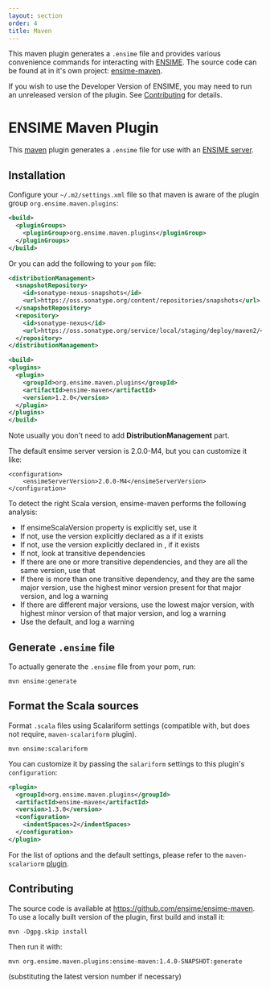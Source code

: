 ```yaml
---
layout: section
order: 4
title: Maven
---
```


This maven plugin generates a `.ensime` file and provides various convenience commands for interacting with [ENSIME](http://github.com/ensime/ensime-server). The source code can be found at in it's own project: [ensime-maven](https://github.com/ensime/ensime-maven/).

If you wish to use the Developer Version of ENSIME, you may need to run an unreleased version of the plugin.  See [Contributing](#contributing) for details.

# ENSIME Maven Plugin

This [maven](https://maven.apache.org/) plugin generates a `.ensime` file for use with an [ENSIME server](http://github.com/ensime/ensime-server).

## Installation

Configure your `~/.m2/settings.xml` file so that maven is aware of the plugin group `org.ensime.maven.plugins`:

```xml
<build>
  <pluginGroups>
    <pluginGroup>org.ensime.maven.plugins</pluginGroup>
  </pluginGroups>
</build>
```

Or you can add the following to your `pom` file:

```xml
<distributionManagement>
  <snapshotRepository>
    <id>sonatype-nexus-snapshots</id>
    <url>https://oss.sonatype.org/content/repositories/snapshots</url>
  </snapshotRepository>
  <repository>
    <id>sonatype-nexus</id>
    <url>https://oss.sonatype.org/service/local/staging/deploy/maven2/</url>
  </repository>
</distributionManagement>

<build>
<plugins>
  <plugin>
    <groupId>org.ensime.maven.plugins</groupId>
    <artifactId>ensime-maven</artifactId>
    <version>1.2.0</version>
  </plugin>
</plugins>
</build>
```
Note usually you don't need to add **DistributionManagement** part.

The default ensime server version is 2.0.0-M4, but you can customize it like:

```
<configuration>
    <ensimeServerVersion>2.0.0-M4</ensimeServerVersion>
</configuration>
```

To detect the right Scala version, ensime-maven performs the following analysis:

  - If ensimeScalaVersion property is explicitly set, use it
  - If not, use the version explicitly declared as a <dependency> if it exists
  - If not, use the version explicitly declared in <dependencyManagement>, if it exists
  - If not, look at transitive dependencies
  - If there are one or more transitive dependencies, and they are all the same version, use that
  - If there is more than one transitive dependency, and they are the same major version, use the
    highest minor version present for that major version, and log a warning
  - If there are different major versions, use the lowest major version, with highest minor
    version of that major version, and log a warning
  - Use the default, and log a warning

## Generate `.ensime` file

To actually generate the `.ensime` file from your pom, run:

```
mvn ensime:generate
```


## Format the Scala sources

Format `.scala` files using Scalariform settings (compatible with, but does not require, `maven-scalariform` plugin).

```
mvn ensime:scalariform
```

You can customize it by passing the `salariform` settings to this plugin's `configuration`:

```xml
<plugin>
  <groupId>org.ensime.maven.plugins</groupId>
  <artifactId>ensime-maven</artifactId>
  <version>1.3.0</version>
  <configuration>
    <indentSpaces>2</indentSpaces>
  </configuration>
</plugin>
```
For the list of options and the default settings, please refer to the `maven-scalariorm` [plugin](https://github.com/mdr/scalariform-maven-plugin).

## Contributing

The source code is available at https://github.com/ensime/ensime-maven.  To use a locally built version of the plugin, first build and install it:

```
mvn -Dgpg.skip install
```

Then run it with:

```
mvn org.ensime.maven.plugins:ensime-maven:1.4.0-SNAPSHOT:generate
```

(substituting the latest version number if necessary)
